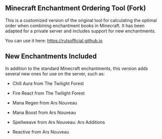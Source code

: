 ## Minecraft Enchantment Ordering Tool (Fork)

This is a customized version of the original tool for calculating the optimal order when combining enchantment books in Minecraft. It has been adapted for a private server and includes support for new enchantments.

You can use it here: https://rulsofficial.github.io

## New Enchantments Included

In addition to the standard Minecraft enchantments, this version adds several new ones for use on the server, such as:

-  Chill Aura from The Twilight Forest

-  Fire React from The Twilight Forest

-  Mana Regen from Ars Nouveau

-  Mana Boost from Ars Nouveau

-  Spellweave from Ars Nouveau: Ars Additions

-  Reactive from Ars Nouveau
